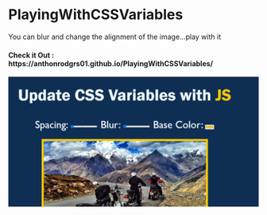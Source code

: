 # PlayingWithCSSVariables
You can blur and change the alignment of the image...play with it
<h4>Check it Out : https://anthonrodgrs01.github.io/PlayingWithCSSVariables/</h4>
<img src="screenshot.PNG">
